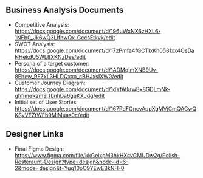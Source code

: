 
## Business Analysis Documents
 - Competitive Analysis: https://docs.google.com/document/d/196uWxNX6zHXL6-1NFb0_Jk6wQ3LIfhwQx-GccsEtkyk/edit
 - SWOT Analysis: https://docs.google.com/document/d/17zPmfa4fGCTIxKh0581xx4OsDaNHekdU5WL8XKNzDes/edit
 - Persona of a target customer: https://docs.google.com/document/d/1ADMqImXNB9Uv-8Ehew_9FZxL3HLDQxxo_cBHJxsIXW0/edit
 - Customer Journey Diagram: https://docs.google.com/document/d/1dYfAtkrwBx8GDLmNk-ghfimeRzm9_fLnhDa6guKXJdg/edit
 - Initial set of User Stories: https://docs.google.com/document/d/167RdFOncvAppXgMVjCmQACwQKSyVEZtWFb9MiMuas0c/edit

## Designer Links
 - Final Figma Design: https://www.figma.com/file/kkGelxpM3hkHXcvGMUDw2g/Polish-Resteraunt-Design?type=design&node-id=6-2&mode=design&t=Yug10oC9YEwEBkNH-0
